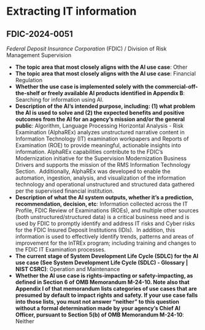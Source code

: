 # Extracting IT information
## FDIC-2024-0051
_Federal Deposit Insurance Corporation_ (FDIC) / Division of Risk Management Supervision


+ **The topic area that most closely aligns with the AI use case**: Other
+ **The topic area that most closely aligns with the AI use case**: Financial Regulation
+ **Whether the use case is implemented solely with the commercial-off-the-shelf or freely available AI products identified in Appendix B**: Searching for information using AI.
+ **Description of the AI’s intended purpose, including: (1) what problem the AI is used to solve and (2) the expected benefits and positive outcomes from the AI for an agency’s mission and/or the general public**: Algorithm, Language Processing Horizontal Analysis - Risk Examination (AlphaREx) analyzes unstructured narrative content in Information Technology (IT) examination workpapers and Reports of Examination (ROE) to provide meaningful, actionable insights into information. AlphaREx capabilities contribute to the FDIC’s Modernization initiative for the Supervision Modernization Business Drivers and supports the mission of the RMS Information Technology Section. 
Additionally, AlphaREx was developed to enable the automation, ingestion, analysis, and visualization of the information technology and operational unstructured and structured data gathered per the supervised financial institution.
+ **Description of what the AI system outputs, whether it’s a prediction, recommendation, decision, etc**: Information collected across the IT Profile, FDIC Review of Examinations (ROEs), and multiple other sources (both unstructured/structured data) is a critical business need and is used by FDIC to promptly identify and address IT risks and Cyber risks for the FDIC Insured Deposit Institutions (IDIs).  In addition, this information is used to effectively identify trends, patterns and areas of improvement for the InTREx program; including training and changes to the FDIC IT Examination processes.
+ **The current stage of System Development Life Cycle (SDLC) for the AI use case (See System Development Life Cycle (SDLC) - Glossary | NIST CSRC)**: Operation and Maintenance
+ **Whether the AI use case is rights-impacting or safety-impacting, as defined in Section 6 of OMB Memorandum M-24-10. Note also that Appendix I of that memorandum lists categories of use cases that are presumed by default to impact rights and safety. If your use case falls into those lists, you must not answer “neither” to this question without a formal determination made by your agency’s Chief AI Officer, pursuant to Section 5(b) of OMB Memorandum M-24-10**: Neither